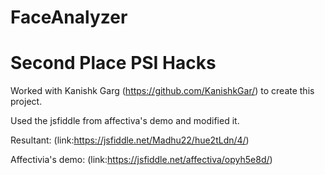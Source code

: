 # FaceAnalyzer
# Second Place PSI Hacks
Worked with Kanishk Garg (https://github.com/KanishkGar/) to create this project.

Used the jsfiddle from affectiva's demo and modified it. 


Resultant: (link:https://jsfiddle.net/Madhu22/hue2tLdn/4/)


Affectivia's demo: (link:https://jsfiddle.net/affectiva/opyh5e8d/)



